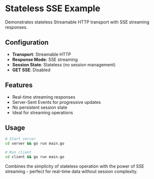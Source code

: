 # Stateless SSE Example

Demonstrates stateless Streamable HTTP transport with SSE streaming responses.

## Configuration

- **Transport**: Streamable HTTP
- **Response Mode**: SSE streaming
- **Session State**: Stateless (no session management)
- **GET SSE**: Disabled

## Features

- Real-time streaming responses
- Server-Sent Events for progressive updates
- No persistent session state
- Ideal for streaming operations

## Usage

```bash
# Start server
cd server && go run main.go

# Run client  
cd client && go run main.go
```

Combines the simplicity of stateless operation with the power of SSE streaming - perfect for real-time data without session complexity.
